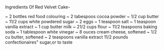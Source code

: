 Ingredients Of Red Velvet Cake-

~ 2 bottles red food colouring
~ 2 tabespoos cocoa powder
~ 1/2 cup butter
~ 11/2 cups white powdered sugar
~ 2 eggs
~ 1 teaspoon salt
~ 1 teaspoon vanilla extract
~ 1 cup butter milk
~ 21/2 cups flour
~ 11/2 teaspoons baking soda
~ 1 tablespoon white vinegar
~ 8 ouces cream cheese, softened
~ 1/2 cu butter, softened
~ 2 teaspoons vanilla extract
11/2 pounds confectionaires" sugar,or to taste
